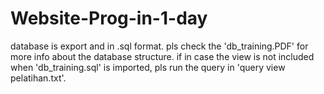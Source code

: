 # Website-Prog-in-1-day

database is export and in .sql format.
pls check the 'db_training.PDF' for more info about the database structure.
if in case the view is not included when 'db_training.sql' is imported,
pls run the query in 'query view pelatihan.txt'.
